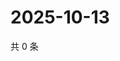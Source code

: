 # 2025-10-13

共 0 条

<!-- BEGIN ZHIHUQUESTIONS -->
<!-- 最后更新时间 Mon Oct 13 2025 17:14:29 GMT+0800 (China Standard Time) -->

<!-- END ZHIHUQUESTIONS -->
